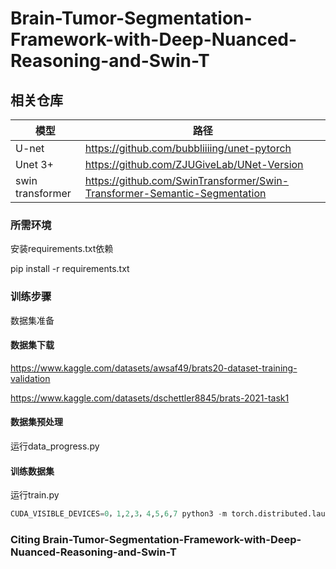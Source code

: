 # Brain-Tumor-Segmentation-Framework-with-Deep-Nuanced-Reasoning-and-Swin-T

## 相关仓库

| 模型             | 路径                                                         |
| ---------------- | ------------------------------------------------------------ |
| U-net            | https://github.com/bubbliiiing/unet-pytorch                  |
| Unet 3+          | https://github.com/ZJUGiveLab/UNet-Version                   |
| swin transformer | https://github.com/SwinTransformer/Swin-Transformer-Semantic-Segmentation |

### 所需环境

安装requirements.txt依赖

pip install -r requirements.txt

### 训练步骤

数据集准备

#### 数据集下载

https://www.kaggle.com/datasets/awsaf49/brats20-dataset-training-validation

https://www.kaggle.com/datasets/dschettler8845/brats-2021-task1

#### 数据集预处理

运行data_progress.py

#### 训练数据集

运行train.py

```python
CUDA_VISIBLE_DEVICES=0，1,2,3，4,5,6,7 python3 -m torch.distributed.launch --nproc_per_node 8 --master_port 20003 train.py
```



### Citing Brain-Tumor-Segmentation-Framework-with-Deep-Nuanced-Reasoning-and-Swin-T

